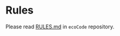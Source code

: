 Rules
===========

Please read [RULES.md](https://github.com/green-code-initiative/ecoCode/blob/main/RULES.md) in `ecoCode` repository.
